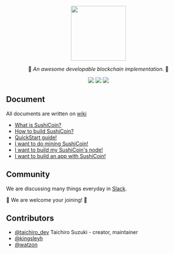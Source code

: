 <p align="center">
  <img src="https://raw.githubusercontent.com/SushiCoinHQ/SushiCoin/master/imgs/sushicoin.png" width="150" height="150" />
</p1>

<p align="center">🍣 <i>An awesome developable blockchain implementation.</i> 🍣</p>

<p align="center"><a href="https://travis-ci.org/SushiCoinHQ/SushiCoin"><img src="https://travis-ci.org/SushiCoinHQ/SushiCoin.svg?branch=master"></a>  <a href="https://goo.gl/64aVeY"><img src="https://img.shields.io/badge/slack-join-orange.svg"></a>  <a href="https://github.com/SushiCoinHQ/SushiCoin/wiki"><img src="https://img.shields.io/badge/document-wiki-yellow.svg"></a></p>

## Document

All documents are written on [wiki](https://github.com/SushiCoinHQ/SushiCoin/wiki)

* [What is SushiCoin?](https://github.com/SushiCoinHQ/SushiCoin/wiki/What-is-SushiCoin%3F)
* [How to build SushiCoin?](https://github.com/SushiCoinHQ/SushiCoin/wiki/How-to-build-SushiCoin%3F)
* [QuickStart guide!](https://github.com/SushiCoinHQ/SushiCoin/wiki/SushiCoin-QuickStart)
* [I want to do mining SushiCoin!](https://github.com/SushiCoinHQ/SushiCoin/wiki/Mining-SushiCoin)
* [I want to build my SushiCoin's node!](https://github.com/SushiCoinHQ/SushiCoin/wiki/Build-SushiCoin's-node)
* [I want to build an app with SushiCoin!](https://github.com/SushiCoinHQ/SushiCoin/wiki/SushiCoin's-API)

## Community

We are discussing many things everyday in [Slack](https://goo.gl/64aVeY).

🍣 We are welcome your joining! 🍣

## Contributors
- [@taichiro_dev](https://github.com/tbrand) Taichiro Suzuki - creator, maintainer
- [@kingsleyh](https://github.com/kingsleyh)
- [@watzon](https://github.com/watzon)
